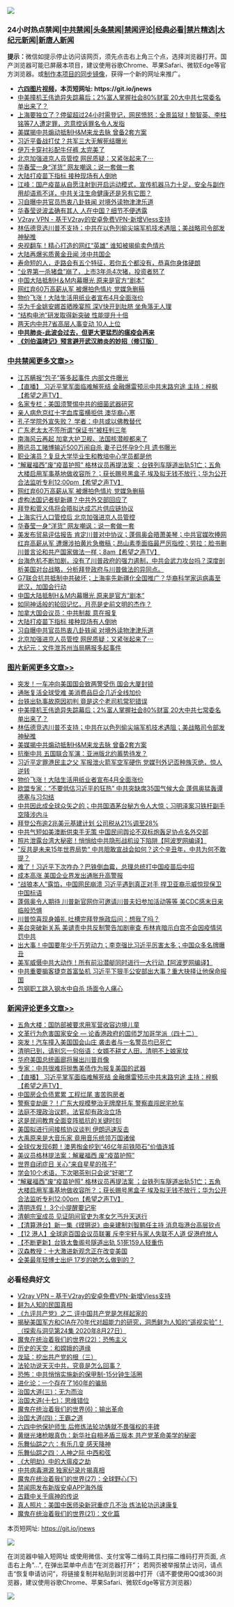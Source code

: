 ![](https://raw.githubusercontent.com/fqnews/bnews/master/64photo/fqnews-qr.jpg)

<div id="tt">
<h3>24小时热点禁闻|<a href="#%E4%B8%AD%E5%85%B1%E7%A6%81%E9%97%BB%E6%9B%B4%E5%A4%9A%E6%96%87%E7%AB%A0">中共禁闻</a>|<a href="#%E5%9B%BE%E7%89%87%E6%96%B0%E9%97%BB%E6%9B%B4%E5%A4%9A%E6%96%87%E7%AB%A0">头条禁闻</a>|<a href="#%E6%96%B0%E9%97%BB%E8%AF%84%E8%AE%BA%E6%9B%B4%E5%A4%9A%E6%96%87%E7%AB%A0">禁闻评论|<a href="#%E5%BF%85%E7%9C%8B%E7%BB%8F%E5%85%B8%E5%A5%BD%E6%96%87">经典必看|<a href="/video.md#%E7%A6%81%E7%89%87%E7%B2%BE%E9%80%89">禁片精选</a>|<a href="https://github.com/fqnews/djy/blob/master/gb/nf1351518.md#1">大纪元新闻</a>|<a href="https://github.com/fqnews/ntdtv/blob/master/gb/prog204.md#1">新唐人新闻</a></h3>
<div><b>提示：</b>微信如提示停止访问该网页，须先点击右上角三个点，选择浏览器打开。国产浏览器可能已屏蔽本项目，建议使用谷歌Chrome、苹果Safari、微软Edge等官方浏览器。或<a href="https://github.com/fqnews/bnews/blob/master/%E5%88%B6%E4%BD%9Cgit%E7%A6%81%E9%97%BB%E9%95%9C%E5%83%8F.md">制作本项目的同步镜像</a>，获得一个新的网址来推广。</div>
<ul>
<li><b><a href="http://d1.bdrive.tk/64.mp4" target="_blank">六四图片视频</a>，本页短网址: https://git.io/jnews</b></li>
<li><a href="/topimagenews/20210402/1517957.md">中美撞机王伟诡异失踪幕后；2%富人掌握社会80%财富 20大中共七常委名单出来了？</a></li>
<li><a href="/bannedvideo/20210402/1517797.md">上海要独立了？停留超过24小时需登记，网民愤怒：全景监狱！黎智英、李柱铭等7人遭定罪，恣意控诉罪名令人发指</a></li>
<li><a href="/topimagenews/20210402/1517863.md">美媒揭中共煽动抵制H&M来龙去脉 曾备2套方案</a></li>
<li><a href="/cbnews/20210402/1517979.md">习近平备战打仗？共军三大无解死结曝光</a></li>
<li><a href="/cnnews/20210402/1518269.md">伊万卡穿衬衫配牛仔裤 太完美了</a></li>
<li><a href="/cbnews/20210402/1518062.md">北京加强进京人员管控 网民质疑：又紧张起来了⋯</a></li>
<li><a href="/cbnews/20210402/1518268.md">华春莹一身“洋货” 网友嘲讽：说一套做一套</a></li>
<li><a href="/cbnews/20210402/1518109.md">大陆打疫苗下指标 接种现场有人倒地</a></li>
<li><a href="/cbnews/20210402/1517987.md">江峰：国产疫苗从自愿注射到开启运动模式，宣传机器马力十足，安全与副作用却语焉不详，中共关注生命健康还是另有它图？</a></li>
<li><a href="/cbnews/20210402/1518078.md">习自曝中共官员热衷八卦轶闻 对境外读物津津乐道</a></li>
<li><a href="/headline/20210402/1518170.md">华春莹说波孟确有其人 人在中国？细节不便透露</a></li>
<li><a href="/comments/20210402/1257608.md">V2ray VPN - 基于V2ray的安卓免费VPN-新增Vless支持</a></li>
<li><a href="/topimagenews/20210402/1517873.md">林伍德竞选川普不支持；中共在以色列偷尖端军机技术遇阻；美战略司令部发神秘推</a></li>
<li><a href="/comments/20210402/1517977.md">央视翻车！精心打造的网红“英雄” 谁知被揭偷卖色情片</a></li>
<li><a href="/cnnews/20210402/1517759.md">大陆再爆劣质黄金丑闻 涉中共国企</a></li>
<li><a href="/health/20210402/1518065.md">寿命短的人，走路会有五个特征，若你五个都没有，恭喜你身体硬朗</a></li>
<li><a href="/finance/20210402/1517904.md">“业界第一杀猪盘”崩了，上市3年杀4次猪，投资者怒了</a></li>
<li><a href="/cbnews/20210402/1518147.md">中国大陆抵制H＆M内幕曝光 原来是官方“剧本”</a></li>
<li><a href="/cbnews/20210402/1518355.md">网红弃60万高薪从军 被爆拍色情片 党媒急删稿</a></li>
<li><a href="/topimagenews/20210402/1517841.md">物价飞涨！大陆生活用纸业者宣布4月全面涨价</a></li>
<li><a href="/yule/20210402/1518300.md">华为千金姚安娜首晒晚宴照 深V快开到肚脐 坐角落无人理</a></li>
<li><a href="/cnnews/20210402/1517757.md">“结构电池”研发取得新突破 性能提升十倍</a></li>
<li><a href="/cnnews/20210402/1517948.md">两天内中共7省高层人事变动 10人上位</a></li>
<li><b><a href="/comments/20200211/1275071.md" target="_blank">中共肺炎-此波会过去，但更大更猛烈的瘟疫会再来</a></b></li>
<li><b><a href="/comments/20200207/1272816.md" target="_blank">《刘伯温碑记》预言避开武汉肺炎的妙招（修订版）</a></b></li>
</ul>
</div>

<div class="catlist">
<h3><a href="/cbnews/" target="_blank">中共禁闻</a><span><a href="/cbnews/" target="_blank" rel="nofollow">更多文章>></a></span></h3>
<ul>
<li><a href="/cbnews/20210403/1518475.md" target="_blank">江苏瞒报“包子”等多起事件 内部文件曝光</a></li>
<li><a href="/comments/20210403/1518464.md" target="_blank">【直播】  习近平掌军面临难解死结 金融爆雷预示中共末路穷途  主持：梓枫【希望之声TV】</a></li>
<li><a href="/cbnews/20210403/1518436.md" target="_blank">名家专栏：美国须警惕中共的细菌武器研究</a></li>
<li><a href="/cbnews/20210403/1518435.md" target="_blank">亲人病危京红十字血库蛮横拒供 澳华裔心寒</a></li>
<li><a href="/cbnews/20210403/1518434.md" target="_blank">孔子学院外宣失败？ 学者：中共或以佛教替代</a></li>
<li><a href="/cbnews/20210403/1518433.md" target="_blank">广东老太太不签所谓“保证书”被枉判三年</a></li>
<li><a href="/cbnews/20210403/1518404.md" target="_blank">南海风云再起 加拿大护卫舰、法国核潜舰都来了</a></li>
<li><a href="/cbnews/20210403/1518403.md" target="_blank">腾讯员工赌博输近500万闹自杀 妻子已怀孕9个月 遗书曝光</a></li>
<li><a href="/cbnews/20210403/1518389.md" target="_blank">职业演员？复旦大学毕业生和教培中心学员都是他</a></li>
<li><a href="/comments/20210403/1518388.md" target="_blank">&#8220;解雇福西&#8221;废“疫苗护照” 格林议员再提法案 ；台铁列车隧道出轨51亡；五角大楼启用军事基地做收容所？；获长赐号黑盒子 埃及拟无钱不放行；华为公开合法监听专利12:00pm【希望之声TV】</a></li>
<li><a href="/cbnews/20210402/1518355.md" target="_blank">网红弃60万高薪从军 被爆拍色情片 党媒急删稿</a></li>
<li><a href="/cbnews/20210402/1518354.md" target="_blank">虚构法国记者挺新疆？中共外交部回应了</a></li>
<li><a href="/cbnews/20210402/1518334.md" target="_blank">拜登和菅义伟将会晤拟达成芯片供应链协议</a></li>
<li><a href="/cbnews/20210402/1518296.md" target="_blank">上海实行人口管控后 北京加强进京人员管控</a></li>
<li><a href="/cbnews/20210402/1518268.md" target="_blank">华春莹一身“洋货” 网友嘲讽：说一套做一套</a></li>
<li><a href="/comments/20210402/1518236.md" target="_blank">美发布贸易评估报告 肯定川普对中协议；蓬佩奥会晤萧美琴；中共官媒吹捧网红弃高薪从军 遭爆涉拍黄片急撤稿；昂山素季面临最严厉指控；劳拉：脸书删川普言论和共产国家做法一样；8am【希望之声TV】</a></li>
<li><a href="/comments/20210402/1518199.md" target="_blank">台海危机不断加剧，没有了川普政府的强力遏制，中共会武力攻台吗？深度剖析美国对台战略，分析拜登政府与川普做法的异同点。</a></li>
<li><a href="/cbnews/20210402/1518198.md" target="_blank">G7联合抗共抵制中共破坏；上海率先新疆化全国推广？华裔科学家运病毒至武汉，加国会行动</a></li>
<li><a href="/cbnews/20210402/1518147.md" target="_blank">中国大陆抵制H＆M内幕曝光 原来是官方“剧本”</a></li>
<li><a href="/comments/20210402/1518146.md" target="_blank">如同神话般的轮回记忆，月亮是史前文明的杰作？</a></li>
<li><a href="/cbnews/20210402/1518110.md" target="_blank">加拿大国会议员：中共制裁 意在报复</a></li>
<li><a href="/cbnews/20210402/1518109.md" target="_blank">大陆打疫苗下指标 接种现场有人倒地</a></li>
<li><a href="/cbnews/20210402/1518078.md" target="_blank">习自曝中共官员热衷八卦轶闻 对境外读物津津乐道</a></li>
<li><a href="/cbnews/20210402/1518062.md" target="_blank">北京加强进京人员管控 网民质疑：又紧张起来了⋯</a></li>
<li><a href="/cbnews/20210402/1518001.md" target="_blank">大纪元：文件泄苏州当局瞒报多起事件</a></li>

</ul>
</div>
<div class="catlist">
<h3><a href="/topimagenews/" target="_blank">图片新闻</a><span><a href="/topimagenews/" target="_blank" rel="nofollow">更多文章>></a></span></h3>
<ul>
<li><a href="/topimagenews/20210403/1518459.md" target="_blank">突发！一车冲向美国国会致两警受伤 国会大厦封锁</a></li>
<li><a href="/topimagenews/20210403/1518446.md" target="_blank">通胀复活全球受难 美消费品巨企几近全线加价</a></li>
<li><a href="/topimagenews/20210402/1518285.md" target="_blank">台铁出轨事故原因初判 竟是这个老司机常犯错误</a></li>
<li><a href="/topimagenews/20210402/1517957.md" target="_blank">中美撞机王伟诡异失踪幕后；2%富人掌握社会80%财富 20大中共七常委名单出来了？</a></li>
<li><a href="/topimagenews/20210402/1517873.md" target="_blank">林伍德竞选川普不支持；中共在以色列偷尖端军机技术遇阻；美战略司令部发神秘推</a></li>
<li><a href="/topimagenews/20210402/1517863.md" target="_blank">美媒揭中共煽动抵制H&#038;M来龙去脉 曾备2套方案</a></li>
<li><a href="/topimagenews/20210402/1517862.md" target="_blank">抗衡中共 五国联合军演：亚洲版北约蓄势待发？</a></li>
<li><a href="/topimagenews/20210402/1517842.md" target="_blank">习近平定罪港民主之父 军报泄火箭军空军硬伤 党媒刊外记否种族灭绝，惊人逆转</a></li>
<li><a href="/topimagenews/20210402/1517841.md" target="_blank">物价飞涨！大陆生活用纸业者宣布4月全面涨价</a></li>
<li><a href="/topimagenews/20210401/1517464.md" target="_blank">欧盟专家：“不要低估习近平的狂热” 中共突缺席35国气候大会 蓬佩奥猛轰谭德塞与习勾结</a></li>
<li><a href="/topimagenews/20210401/1517078.md" target="_blank">中共因此成全球众矢之的；中共国酒茅台秘方令人大惊；习明泽案习铁杆副手空降涉内斗</a></li>
<li><a href="/topimagenews/20210401/1516907.md" target="_blank">拜登公布逾2兆美元基建计划 公司税从21%调至28%</a></li>
<li><a href="/topimagenews/20210331/1516706.md" target="_blank">中共气短如美澳断供束手无策 中国民间舆论不双标炮轰足协点名外交部</a></li>
<li><a href="/topimagenews/20210331/1516477.md" target="_blank">照片泄露台湾大秘密！悄悄给中共隐形战机设下陷阱【阿波罗网编译】</a></li>
<li><a href="/topimagenews/20210331/1516325.md" target="_blank">”反共是未来15年世界局势“ 中共胆敢宣战会如何？这个辛丑年，中共为何不敢提？</a></li>
<li><a href="/topimagenews/20210331/1516288.md" target="_blank">难了！习近平下次咋办？巴铁倒血霉，总理总统打中国疫苗后中招</a></li>
<li><a href="/topimagenews/20210331/1516209.md" target="_blank">成本高涨 美国企业界发出通胀升高警报</a></li>
<li><a href="/topimagenews/20210331/1516189.md" target="_blank">“战狼本人”露馅，中国网民崩溃 习近平遇到真正对手 捍卫亚裔示威惊现保卫中国标语</a></li>
<li><a href="/topimagenews/20210331/1516182.md" target="_blank">蓬佩奥令人期待 川普新官网你可邀请川普夫妇参加活动等等 美CDC感末日来临般恐惧</a></li>
<li><a href="/topimagenews/20210331/1516165.md" target="_blank">川普惊喜现身婚礼 吐槽完拜登施政后问：想我了吗？</a></li>
<li><a href="/topimagenews/20210331/1516164.md" target="_blank">美台突破新关系 美谴责中共反制警告加剧审查 布林肯暗示白宫不会因疫情惩罚中共</a></li>
<li><a href="/topimagenews/20210330/1515943.md" target="_blank">出大事！中国要年少千万劳动力；李克强比习近平厉害太多；中国众多名牌曝丑</a></li>
<li><a href="/topimagenews/20210330/1515759.md" target="_blank">美军威慑中共大动作！所有前沿潜艇同时进行一大行动【阿波罗网编译】</a></li>
<li><a href="/topimagenews/20210330/1515618.md" target="_blank">中共重要掮客捷克首富坠机 习近平下狠手公安部出大事？重大抉择让他保命报国</a></li>
<li><a href="/topimagenews/20210330/1515617.md" target="_blank">包钢职工跳入钢水中自杀 场面令人痛心</a></li>

</ul>
</div>
<div class="catlist">
<h3><a href="/comments/" target="_blank">新闻评论</a><span><a href="/comments/" target="_blank" rel="nofollow">更多文章>></a></span></h3>
<ul>
<li><a href="/comments/20210403/1518484.md" target="_blank">五角大楼：国防部被要求用军营收容边境儿童</a></li>
<li><a href="/comments/20210403/1518474.md" target="_blank">文革行为危害国家安全 — 论香港政府的国师芝加哥学派（四十二）</a></li>
<li><a href="/comments/20210403/1518473.md" target="_blank">突发！汽车撞入美国国会山庄 袭击者与一名警员均已死亡</a></li>
<li><a href="/comments/20210403/1518472.md" target="_blank">清明已到，请别忘一句俗语：女婿不耕丈人田，清明不上娘家坟</a></li>
<li><a href="/comments/20210403/1518469.md" target="_blank">华府美国总统画廊将展出川普肖像</a></li>
<li><a href="/comments/20210403/1518468.md" target="_blank">专家：中共很难将抛售美债作为报复美国的武器</a></li>
<li><a href="/comments/20210403/1518464.md" target="_blank">【直播】  习近平掌军面临难解死结 金融爆雷预示中共末路穷途  主持：梓枫【希望之声TV】</a></li>
<li><a href="/comments/20210403/1518463.md" target="_blank">中国房企负债累累 工程烂尾 害苦购房者</a></li>
<li><a href="/comments/20210403/1518457.md" target="_blank">警察变劫匪？！广东大规模整治无牌摩托车 警察直闯民宅抢车</a></li>
<li><a href="/comments/20210403/1518428.md" target="_blank">法庭不理政治议题，法官却有政治立场</a></li>
<li><a href="/comments/20210403/1518427.md" target="_blank">这是民间教育全面变阵抵抗的关键时刻</a></li>
<li><a href="/comments/20210403/1518426.md" target="_blank">美国拟进行间接核协议谈判 伊朗迅速反击</a></li>
<li><a href="/comments/20210403/1518425.md" target="_blank">大禹原来是大音乐家 竟用音乐统领万国诸侯</a></li>
<li><a href="/comments/20210403/1518399.md" target="_blank">全球仅发现6颗！澳男掏金挖到“46亿年前铁陨石”价值连城</a></li>
<li><a href="/comments/20210403/1518397.md" target="_blank">美议员格林提法案：解雇福西 废“疫苗护照”</a></li>
<li><a href="/comments/20210403/1518396.md" target="_blank">世界自闭症日 关心“来自星星的孩子”</a></li>
<li><a href="/comments/20210403/1518395.md" target="_blank">学会10个术语，下次喝茶别只会说“好喝”了</a></li>
<li><a href="/comments/20210403/1518388.md" target="_blank">&#8220;解雇福西&#8221;废“疫苗护照” 格林议员再提法案 ；台铁列车隧道出轨51亡；五角大楼启用军事基地做收容所？；获长赐号黑盒子 埃及拟无钱不放行；华为公开合法监听专利12:00pm【希望之声TV】</a></li>
<li><a href="/comments/20210403/1518383.md" target="_blank">清明连假！ 3个小提醒要记牢</a></li>
<li><a href="/comments/20210403/1518382.md" target="_blank">清朝宗室成员 见证阴间官吏为孝女乞丐升天送行</a></li>
<li><a href="/comments/20210403/1518373.md" target="_blank">【清算港台】新一集《铿锵说》由亲建制刘智鹏任主持 消息指港台高层钦点</a></li>
<li><a href="/comments/20210403/1518372.md" target="_blank">【12 港人】全球逾百国会议员联署 斥李宇轩与家人失联不人道 促港府放人</a></li>
<li><a href="/comments/20210403/1518371.md" target="_blank">【不断更新】台铁太鲁阁号隧道出轨 51死159人轻重伤</a></li>
<li><a href="/comments/20210402/1518364.md" target="_blank">汉森教授：十大激进新观念正在改变美国</a></li>
<li><a href="/comments/20210402/1518344.md" target="_blank">全美最年轻博士出炉 17岁的她怎么做到的？</a></li>

</ul>
</div>

<div class="catlist">
<h3>必看经典好文</h3>
<ul>
<li><a href="/comments/20210402/1257608.md" target="_blank">V2ray VPN &#8211; 基于V2ray的安卓免费VPN-新增Vless支持</a></li>
<li><a href="/comments/20200926/1403589.md" target="_blank">鲜为人知的民国真相</a></li>
<li><a href="/bookonline/20131116/201055.md" target="_blank">《九评共产党》之二 评中国共产党是怎样起家的</a></li>
<li><a href="/cbnews/20200828/1386804.md" target="_blank">揭秘美国军方和CIA在70年代对超能力的研究，洞悉鲜为人知的“遥视实验”！（探索与洞见第24集 2020年8月27日）</a></li>
<li><a href="/comments/20180804/981524.md" target="_blank">魔鬼在统治着我们的世界(22)：恐怖主义</a></li>
<li><a href="/cbnews/20190219/1083302.md" target="_blank">历史的天空：和嫦娥的道缘</a></li>
<li><a href="/comments/20200929/1405201.md" target="_blank">龙延：挖出共产党的根（三）</a></li>
<li><a href="/comments/20210308/1500552.md" target="_blank">法轮功说天灭中共，究竟是怎么回事？</a></li>
<li><a href="/baitai/20200711/1359005.md" target="_blank">恐怖：中共悄悄实施新的保甲制-15分钟生活圈</a></li>
<li><a href="/comments/20200907/1392278.md" target="_blank">进化论：一个存在了160年的骗局</a></li>
<li><a href="/cbnews/20180309/912114.md" target="_blank">治国大道(三)：无为而治</a></li>
<li><a href="/comments/20201110/1428674.md" target="_blank">治国大道(十七)：思维错位</a></li>
<li><a href="/topimagenews/20180524/947358.md" target="_blank">魔鬼在统治着我们的世界(6)：输出革命</a></li>
<li><a href="/cbnews/20180310/912637.md" target="_blank">治国大道(四)：王霸之道</a></li>
<li><a href="/comments/20200926/1403542.md" target="_blank">六四中他保护师生 后修炼法轮功铸就不畏强权的丰碑</a></li>
<li><a href="/lifebaike/20180921/1001174.md" target="_blank">黄继光堵枪眼真伪：新华社自相矛盾三版本 共产党革命美学的秘密</a></li>
<li><a href="/tculture/20190101/792146.md" target="_blank">乐舞仙踪之六：有乐几变 感天降神</a></li>
<li><a href="/tculture/20190101/791144.md" target="_blank">乐舞仙踪之四：人神之际 中西和弦</a></li>
<li><a href="/comments/20200203/1269785.md" target="_blank">《大明劫》中的大瘟疫之劫</a></li>
<li><a href="/ccpdope/20200412/1311165.md" target="_blank">中共病毒溯源 独家纪录片揭真相</a></li>
<li><a href="/comments/20181224/1052333.md" target="_blank">魔鬼在统治着我们的世界(27)：全球野心(下)</a></li>
<li><a href="/comments/20200627/783266.md" target="_blank">禁闻网发布新版安卓APP海外版</a></li>
<li><a href="/ccpdope/20200531/1337409.md" target="_blank">古籍中关于瘟神的传说</a></li>
<li><a href="/comments/20210215/1487728.md" target="_blank">真人照片：美国中医师染新冠重症几不治 炼法轮功迅速康复</a></li>
<li><a href="/comments/20180802/980476.md" target="_blank">魔鬼在统治着我们的世界(21)：文化篇</a></li>

</ul>
</div>

本页短网址: https://git.io/jnews

![](https://raw.githubusercontent.com/fqnews/bnews/master/64photo/fqnews-qr.jpg)

在浏览器中输入短网址 或使用微信、支付宝等二维码工具扫描二维码打开页面, 点击右上角"...", 在弹出菜单中点击“在浏览器打开”； 若网页被举报禁止访问，请点击“恢复申请访问”，将链接复制并粘贴到浏览器中打开（请不要使用QQ或360浏览器，建议使用谷歌Chrome、苹果Safari、微软Edge等官方浏览器）

![](https://raw.githubusercontent.com/fqnews/bnews/master/64photo/wx.jpg)